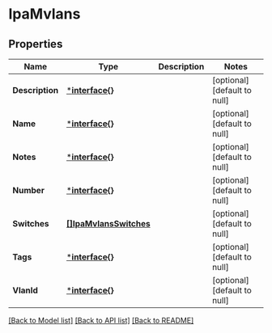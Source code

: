 # IpaMvlans

## Properties
Name | Type | Description | Notes
------------ | ------------- | ------------- | -------------
**Description** | [***interface{}**](interface{}.md) |  | [optional] [default to null]
**Name** | [***interface{}**](interface{}.md) |  | [optional] [default to null]
**Notes** | [***interface{}**](interface{}.md) |  | [optional] [default to null]
**Number** | [***interface{}**](interface{}.md) |  | [optional] [default to null]
**Switches** | [**[]IpaMvlansSwitches**](IPAMvlans_switches.md) |  | [optional] [default to null]
**Tags** | [***interface{}**](interface{}.md) |  | [optional] [default to null]
**VlanId** | [***interface{}**](interface{}.md) |  | [optional] [default to null]

[[Back to Model list]](../README.md#documentation-for-models) [[Back to API list]](../README.md#documentation-for-api-endpoints) [[Back to README]](../README.md)


